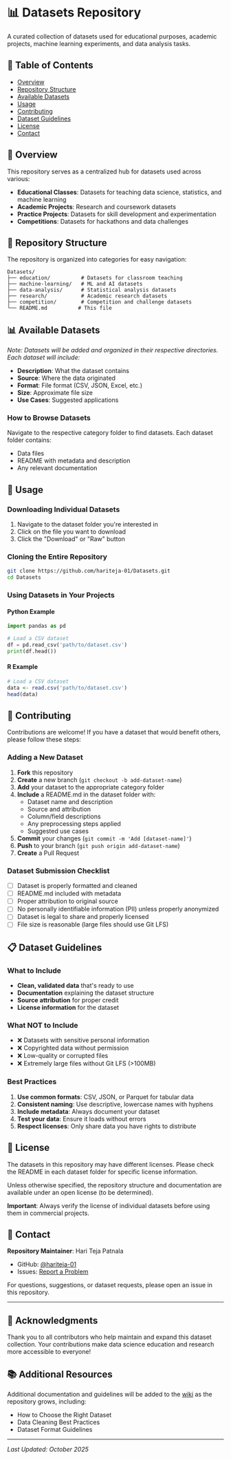 # 📊 Datasets Repository

A curated collection of datasets used for educational purposes, academic projects, machine learning experiments, and data analysis tasks.

## 📑 Table of Contents

- [Overview](#overview)
- [Repository Structure](#repository-structure)
- [Available Datasets](#available-datasets)
- [Usage](#usage)
- [Contributing](#contributing)
- [Dataset Guidelines](#dataset-guidelines)
- [License](#license)
- [Contact](#contact)

## 🎯 Overview

This repository serves as a centralized hub for datasets used across various:
- **Educational Classes**: Datasets for teaching data science, statistics, and machine learning
- **Academic Projects**: Research and coursework datasets
- **Practice Projects**: Datasets for skill development and experimentation
- **Competitions**: Datasets for hackathons and data challenges

## 📁 Repository Structure

The repository is organized into categories for easy navigation:

```
Datasets/
├── education/          # Datasets for classroom teaching
├── machine-learning/   # ML and AI datasets
├── data-analysis/      # Statistical analysis datasets
├── research/           # Academic research datasets
├── competition/        # Competition and challenge datasets
└── README.md          # This file
```

## 📊 Available Datasets

*Note: Datasets will be added and organized in their respective directories. Each dataset will include:*
- **Description**: What the dataset contains
- **Source**: Where the data originated
- **Format**: File format (CSV, JSON, Excel, etc.)
- **Size**: Approximate file size
- **Use Cases**: Suggested applications

### How to Browse Datasets

Navigate to the respective category folder to find datasets. Each dataset folder contains:
- Data files
- README with metadata and description
- Any relevant documentation

## 🚀 Usage

### Downloading Individual Datasets

1. Navigate to the dataset folder you're interested in
2. Click on the file you want to download
3. Click the "Download" or "Raw" button

### Cloning the Entire Repository

```bash
git clone https://github.com/hariteja-01/Datasets.git
cd Datasets
```

### Using Datasets in Your Projects

#### Python Example
```python
import pandas as pd

# Load a CSV dataset
df = pd.read_csv('path/to/dataset.csv')
print(df.head())
```

#### R Example
```r
# Load a CSV dataset
data <- read.csv('path/to/dataset.csv')
head(data)
```

## 🤝 Contributing

Contributions are welcome! If you have a dataset that would benefit others, please follow these steps:

### Adding a New Dataset

1. **Fork** this repository
2. **Create** a new branch (`git checkout -b add-dataset-name`)
3. **Add** your dataset to the appropriate category folder
4. **Include** a README.md in the dataset folder with:
   - Dataset name and description
   - Source and attribution
   - Column/field descriptions
   - Any preprocessing steps applied
   - Suggested use cases
5. **Commit** your changes (`git commit -m 'Add [dataset-name]'`)
6. **Push** to your branch (`git push origin add-dataset-name`)
7. **Create** a Pull Request

### Dataset Submission Checklist

- [ ] Dataset is properly formatted and cleaned
- [ ] README.md included with metadata
- [ ] Proper attribution to original source
- [ ] No personally identifiable information (PII) unless properly anonymized
- [ ] Dataset is legal to share and properly licensed
- [ ] File size is reasonable (large files should use Git LFS)

## 📋 Dataset Guidelines

### What to Include

- **Clean, validated data** that's ready to use
- **Documentation** explaining the dataset structure
- **Source attribution** for proper credit
- **License information** for the dataset

### What NOT to Include

- ❌ Datasets with sensitive personal information
- ❌ Copyrighted data without permission
- ❌ Low-quality or corrupted files
- ❌ Extremely large files without Git LFS (>100MB)

### Best Practices

1. **Use common formats**: CSV, JSON, or Parquet for tabular data
2. **Consistent naming**: Use descriptive, lowercase names with hyphens
3. **Include metadata**: Always document your dataset
4. **Test your data**: Ensure it loads without errors
5. **Respect licenses**: Only share data you have rights to distribute

## 📄 License

The datasets in this repository may have different licenses. Please check the README in each dataset folder for specific license information.

Unless otherwise specified, the repository structure and documentation are available under an open license (to be determined).

**Important**: Always verify the license of individual datasets before using them in commercial projects.

## 📧 Contact

**Repository Maintainer**: Hari Teja Patnala

- GitHub: [@hariteja-01](https://github.com/hariteja-01)
- Issues: [Report a Problem](https://github.com/hariteja-01/Datasets/issues)

For questions, suggestions, or dataset requests, please open an issue in this repository.

---

## 🌟 Acknowledgments

Thank you to all contributors who help maintain and expand this dataset collection. Your contributions make data science education and research more accessible to everyone!

## 📚 Additional Resources

Additional documentation and guidelines will be added to the [wiki](https://github.com/hariteja-01/Datasets/wiki) as the repository grows, including:
- How to Choose the Right Dataset
- Data Cleaning Best Practices
- Dataset Format Guidelines

---

*Last Updated: October 2025*

